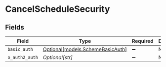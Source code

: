 # CancelScheduleSecurity


## Fields

| Field                                                            | Type                                                             | Required                                                         | Description                                                      |
| ---------------------------------------------------------------- | ---------------------------------------------------------------- | ---------------------------------------------------------------- | ---------------------------------------------------------------- |
| `basic_auth`                                                     | [Optional[models.SchemeBasicAuth]](../models/schemebasicauth.md) | :heavy_minus_sign:                                               | N/A                                                              |
| `o_auth2_auth`                                                   | *Optional[str]*                                                  | :heavy_minus_sign:                                               | N/A                                                              |